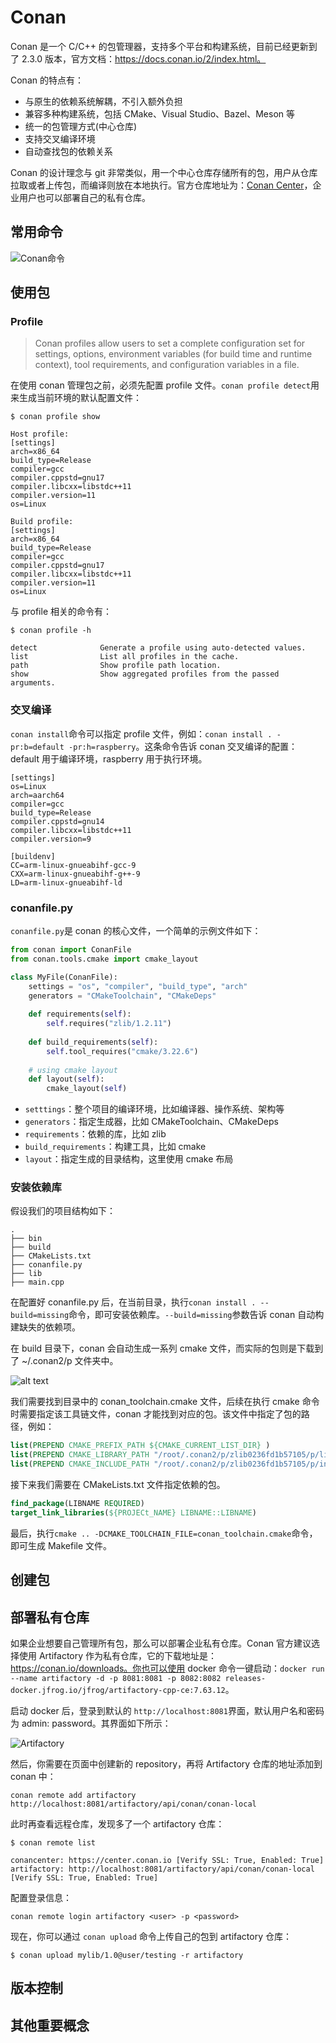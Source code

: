 # Conan

Conan 是一个 C/C++ 的包管理器，支持多个平台和构建系统，目前已经更新到了 2.3.0 版本，官方文档：https://docs.conan.io/2/index.html。

​Conan 的特点有：

- 与原生的依赖系统解耦，不引入额外负担
- 兼容多种构建系统，包括 CMake、Visual Studio、Bazel、Meson 等
- 统一的包管理方式(中心仓库)
- 支持交叉编译环境
- 自动查找包的依赖关系

Conan 的设计理念与 git 非常类似，用一个中心仓库存储所有的包，用户从仓库拉取或者上传包，而编译则放在本地执行。官方仓库地址为：[Conan Center](https://conan.io/center)，企业用户也可以部署自己的私有仓库。

## 常用命令

![Conan命令](../../images/pl/cpp/conan_commands.png)

## 使用包

### Profile

> Conan profiles allow users to set a complete configuration set for settings, options, environment variables (for build time and runtime context), tool requirements, and configuration variables in a file.

在使用 conan 管理包之前，必须先配置 profile 文件。`conan profile detect`用来生成当前环境的默认配置文件：

```SHELL
$ conan profile show

Host profile:
[settings]
arch=x86_64
build_type=Release
compiler=gcc
compiler.cppstd=gnu17
compiler.libcxx=libstdc++11
compiler.version=11
os=Linux

Build profile:
[settings]
arch=x86_64
build_type=Release
compiler=gcc
compiler.cppstd=gnu17
compiler.libcxx=libstdc++11
compiler.version=11
os=Linux
```

与 profile 相关的命令有：

```SHELL
$ conan profile -h

detect              Generate a profile using auto-detected values.
list                List all profiles in the cache.
path                Show profile path location.
show                Show aggregated profiles from the passed arguments.
```

### 交叉编译

`conan install`命令可以指定 profile 文件，例如：`conan install . -pr:b=default -pr:h=raspberry`。这条命令告诉 conan 交叉编译的配置：default 用于编译环境，raspberry 用于执行环境。

```SHELL
[settings]
os=Linux
arch=aarch64
compiler=gcc
build_type=Release
compiler.cppstd=gnu14
compiler.libcxx=libstdc++11
compiler.version=9

[buildenv]
CC=arm-linux-gnueabihf-gcc-9
CXX=arm-linux-gnueabihf-g++-9
LD=arm-linux-gnueabihf-ld
```

### conanfile.py

`conanfile.py`是 conan 的核心文件，一个简单的示例文件如下：

```python
from conan import ConanFile
from conan.tools.cmake import cmake_layout

class MyFile(ConanFile):
    settings = "os", "compiler", "build_type", "arch"
    generators = "CMakeToolchain", "CMakeDeps"
    
    def requirements(self):
        self.requires("zlib/1.2.11")
    
    def build_requirements(self):
        self.tool_requires("cmake/3.22.6")
    
    # using cmake layout
    def layout(self):
        cmake_layout(self)
```

- `setttings`：整个项目的编译环境，比如编译器、操作系统、架构等
- `generators`：指定生成器，比如 CMakeToolchain、CMakeDeps
- `requirements`：依赖的库，比如 zlib
- `build_requirements`：构建工具，比如 cmake
- `layout`：指定生成的目录结构，这里使用 cmake 布局

### 安装依赖库

假设我们的项目结构如下：
```SHELL
.
├── bin
├── build
├── CMakeLists.txt
├── conanfile.py
├── lib
├── main.cpp
```

在配置好 conanfile.py 后，在当前目录，执行`conan install . --build=missing`命令，即可安装依赖库。`--build=missing`参数告诉 conan 自动构建缺失的依赖项。

在 build 目录下，conan 会自动生成一系列 cmake 文件，而实际的包则是下载到了 ~/.conan2/p 文件夹中。

![alt text](../../images/pl/cpp/build_file.png)

我们需要找到目录中的 conan_toolchain.cmake 文件，后续在执行 cmake 命令时需要指定该工具链文件，conan 才能找到对应的包。该文件中指定了包的路径，例如：

```CMAKE
list(PREPEND CMAKE_PREFIX_PATH ${CMAKE_CURRENT_LIST_DIR} )
list(PREPEND CMAKE_LIBRARY_PATH "/root/.conan2/p/zlib0236fd1b57105/p/lib")
list(PREPEND CMAKE_INCLUDE_PATH "/root/.conan2/p/zlib0236fd1b57105/p/include")
```

接下来我们需要在 CMakeLists.txt 文件指定依赖的包。

```CMAKE
find_package(LIBNAME REQUIRED)
target_link_libraries(${PROJECt_NAME} LIBNAME::LIBNAME)
```

最后，执行`cmake .. -DCMAKE_TOOLCHAIN_FILE=conan_toolchain.cmake`命令，即可生成 Makefile 文件。

## 创建包


## 部署私有仓库

如果企业想要自己管理所有包，那么可以部署企业私有仓库。Conan 官方建议选择使用 Artifactory 作为私有仓库，它的下载地址是：https://conan.io/downloads。你也可以使用 docker 命令一键启动：`docker run --name artifactory -d -p 8081:8081 -p 8082:8082 releases-docker.jfrog.io/jfrog/artifactory-cpp-ce:7.63.12`。

启动 docker 后，登录到默认的 `http://localhost:8081`界面，默认用户名和密码为 admin: password。其界面如下所示：

![Artifactory](../../images/pl/cpp/artifactory.png)

然后，你需要在页面中创建新的 repository，再将 Artifactory 仓库的地址添加到 conan 中：

```SHELL
conan remote add artifactory http://localhost:8081/artifactory/api/conan/conan-local
```

此时再查看远程仓库，发现多了一个 artifactory 仓库：

```SHELL
$ conan remote list

conancenter: https://center.conan.io [Verify SSL: True, Enabled: True]
artifactory: http://localhost:8081/artifactory/api/conan/conan-local [Verify SSL: True, Enabled: True]
```

配置登录信息：

```SHELL
conan remote login artifactory <user> -p <password>
```

现在，你可以通过 `conan upload` 命令上传自己的包到 artifactory 仓库：

```SHELL
$ conan upload mylib/1.0@user/testing -r artifactory
```

## 版本控制

## 其他重要概念


